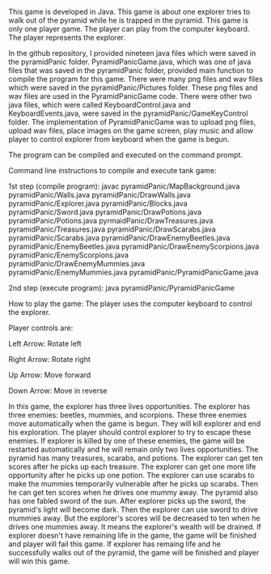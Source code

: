 
This game is developed in Java. This game is about one explorer tries to walk out of the pyramid while he is trapped in the pyramid. This game is only one player game. The player can play from the computer keyboard. The player represents the explorer.

In the github repository, I provided nineteen java files which were saved in the pyramidPanic folder. PyramidPanicGame.java, which was one of java files that was saved in the pyramidPanic folder, provided main function to compile the program for this game. There were many png
files and wav files which were saved in the pyramidPanic/Pictures folder. These png files and wav files are used in the PyramidPanicGame code. There were other two java files, which were called KeyboardControl.java and KeyboardEvents.java, were saved in the pyramidPanic/GameKeyControl folder. The implementation of PyramidPanicGame was to upload png files, upload wav files, place images on the game screen, play music and allow player to control explorer from keyboard when the game is begun.

The program can be compiled and executed on the command prompt.

Command line instructions to compile and execute tank game:

1st step (compile program): javac pyramidPanic/MapBackground.java pyramidPanic/Walls.java pyramidPanic/DrawWalls.java pyramidPanic/Explorer.java pyramidPanic/Blocks.java pyramidPanic/Sword.java pyramidPanic/DrawPotions.java pyramidPanic/Potions.java pyrmaidPanic/DrawTreasures.java pyramidPanic/Treasures.java pyramidPanic/DrawScarabs.java pyramidPanic/Scarabs.java pyramidPanic/DrawEnemyBeetles.java pyramidPanic/EnemyBeetles.java pyramidPanic/DrawEnemyScorpions.java pyramidPanic/EnemyScorpions.java
pyramidPanic/DrawEnemyMummies.java pyramidPanic/EnemyMummies.java pyramidPanic/PyramidPanicGame.java

2nd step (execute program): java pyramidPanic/PyramidPanicGame

How to play the game: The player uses the computer keyboard to control the explorer.

Player controls are:

Left Arrow: Rotate left

Right Arrow: Rotate right

Up Arrow: Move forward

Down Arrow: Move in reverse

In this game, the explorer has three lives opportunities. The explorer has three enemies: beetles, mummies, and scorpions. These three enemies move automatically when the game is begun. They will kill explorer and end his exploration. The player should control explorer to try to escape these enemies. If explorer is killed by one of these enemies, the game will be restarted automatically and he will remain only two lives opportunities. The pyramid has many treasures, scarabs, and potions. The explorer can get ten scores after he picks up each treasure. The explorer can get one more life opportunity after he picks up one potion. The explorer can use scarabs to make the mummies temporarily vulnerable after he picks up scarabs. Then he can get ten scores when he drives one mummy away. The pyramid also has one fabled sword of the sun. After explorer picks up the sword, the pyramid's light will become dark. Then the explorer can use sword to drive mummies away. But the explorer's scores will be decreased to ten when he drives one mummies away. It means the explorer's wealth will be drained. If explorer doesn't have remaining life in the game, the game will be finished and player will fail this game. If explorer has remaing life and he successfully walks out of the pyramid, the game will be finished and player will win this game.
